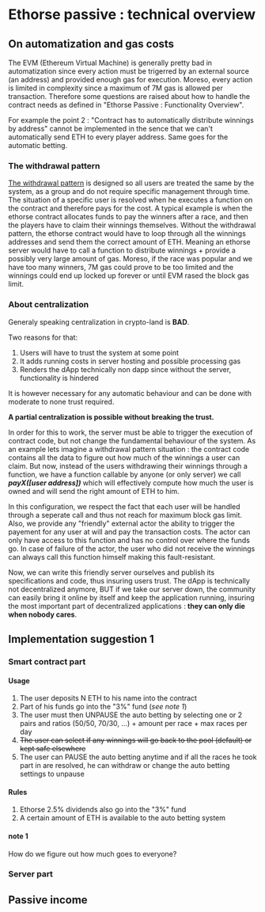 # Ethorse passive : technical overview

## On automatization and gas costs

The EVM (Ethereum Virtual Machine) is generally pretty bad in automatization since every action must be trigerred by an external source (an address) and provided enough gas for execution. Moreso, every action is limited in complexity since a maximum of 7M gas is allowed per transaction.
Therefore some questions are raised about how to handle the contract needs as defined in "Ethorse Passive : Functionality Overview".

For example the point 2 : "Contract has to automatically distribute winnings by address" cannot be implemented in the sence that we can't automatically send ETH to every player address. Same goes for the automatic betting.

### The withdrawal pattern

[The withdrawal pattern](https://medium.com/@jgm.orinoco/why-use-the-withdrawal-pattern-d5255921ca2a) is designed so all users are treated the same by the system, as a group and do not require specific management through time. The situation of a specific user is resolved when he executes a function on the contract and therefore pays for the cost.
A typical example is when the ethorse contract allocates funds to pay the winners after a race, and then the players have to claim their winnings themselves.
Without the withdrawal pattern, the ethorse contract would have to loop through all the winnings addresses and send them the correct amount of ETH. Meaning an ethorse server would have to call a function to distribute winnings + provide a possibly very large amount of gas. Moreso, if the race was popular and we have too many winners, 7M gas could prove to be too limited and the winnings could end up locked up forever or until EVM rased the block gas limit.

### About centralization

Generaly speaking centralization in crypto-land is **BAD**.

Two reasons for that:
1. Users will have to trust the system at some point
2. It adds running costs in server hosting and possible processing gas
3. Renders the dApp technically non dapp since without the server, functionality is hindered

It is however necessary for any automatic behaviour and can be done with moderate to none trust required.

**A partial centralization is possible without breaking the trust.**

In order for this to work, the server must be able to trigger the execution of contract code, but not change the fundamental behaviour of the system.
As an example lets imagine a withdrawal pattern situation : the contract code contains all the data to figure out how much of the winnings a user can claim. But now, instead of the users withdrawing their winnings through a function, we have a function callable by anyone (or only server) we call ***payX([user address])*** which will effectively compute how much the user is owned and will send the right amount of ETH to him.

In this configuration, we respect the fact that each user will be handled through a seperate call and thus not reach for maximum block gas limit. Also, we provide any "friendly" external actor the ability to trigger the payement for any user at will and pay the transaction costs. The actor can only have access to this function and has no control over where the funds go. In case of failure of the actor, the user who did not receive the winnings can always call this function himself making this fault-resistant.

Now, we can write this friendly server ourselves and publish its specifications and code, thus insuring users trust.
The dApp is technically not decentralized anymore, BUT if we take our server down, the community can easily bring it online by itself and keep the application running, insuring the most important part of decentralized applications : **they can only die when nobody cares**.

## Implementation suggestion 1

### Smart contract part

#### Usage

1. The user deposits N ETH to his name into the contract
2. Part of his funds go into the "3%" fund (*see note 1*)
3. The user must then UNPAUSE the auto betting by selecting one or 2 pairs and ratios (50/50, 70/30, ...) + amount per race + max races per day
4. ~~The user can select if any winnings will go back to the pool (default) or kept safe elsewhere~~
5. The user can PAUSE the auto betting anytime and if all the races he took part in are resolved, he can withdraw or change the auto betting settings to unpause

#### Rules

1. Ethorse 2.5% dividends also go into the "3%" fund
2. A certain amount of ETH is available to the auto betting system

#### note 1 
How do we figure out how much goes to everyone?


### Server part


## Passive income

